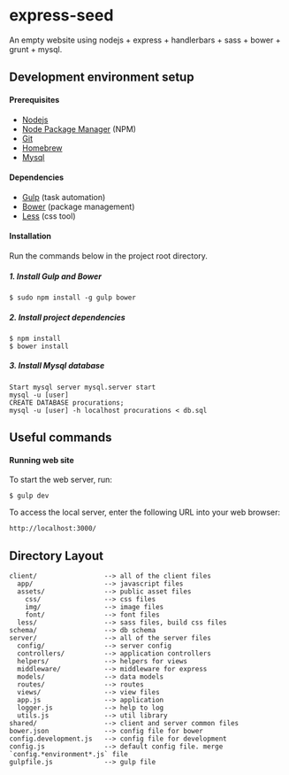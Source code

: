express-seed
============

An empty website using nodejs + express + handlerbars + sass + bower + grunt + mysql.


## Development environment setup
#### Prerequisites

* [Nodejs](http://www.nodejs.org/)
* [Node Package Manager](https://npmjs.org/) (NPM)
* [Git](http://git-scm.com/)
* [Homebrew](https://brew.sh/index_fr.html)
* [Mysql](https://gist.github.com/nrollr/a8d156206fa1e53c6cd6)


#### Dependencies

* [Gulp](http://gulpjs.com/) (task automation)
* [Bower](http://bower.io/) (package management)
* [Less](http://sass-lang.com/) (css tool)

#### Installation
Run the commands below in the project root directory.

##### 1. Install Gulp and Bower

    $ sudo npm install -g gulp bower

##### 2. Install project dependencies

    $ npm install
    $ bower install

##### 3. Install Mysql database
    Start mysql server mysql.server start
    mysql -u [user]
    CREATE DATABASE procurations;
    mysql -u [user] -h localhost procurations < db.sql
    
    
## Useful commands

#### Running web site

To start the web server, run:

    $ gulp dev

To access the local server, enter the following URL into your web browser:

    http://localhost:3000/


## Directory Layout

    client/                 --> all of the client files
      app/                  --> javascript files
      assets/               --> public asset files
        css/                --> css files
        img/                --> image files
        font/               --> font files
      less/                 --> sass files, build css files
    schema/                 --> db schema
    server/                 --> all of the server files
      config/               --> server config
      controllers/          --> application controllers
      helpers/              --> helpers for views
      middleware/           --> middleware for express
      models/               --> data models
      routes/               --> routes
      views/                --> view files
      app.js                --> application
      logger.js             --> help to log
      utils.js              --> util library
    shared/                 --> client and server common files
    bower.json              --> config file for bower
    config.development.js   --> config file for development
    config.js               --> default config file. merge `config.*environment*.js` file
    gulpfile.js             --> gulp file
